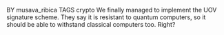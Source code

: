 BY	musava_ribica
TAGS	crypto
We finally managed to implement the UOV signature scheme. They say it is resistant to quantum computers, so it should be able to withstand classical computers too. Right?
